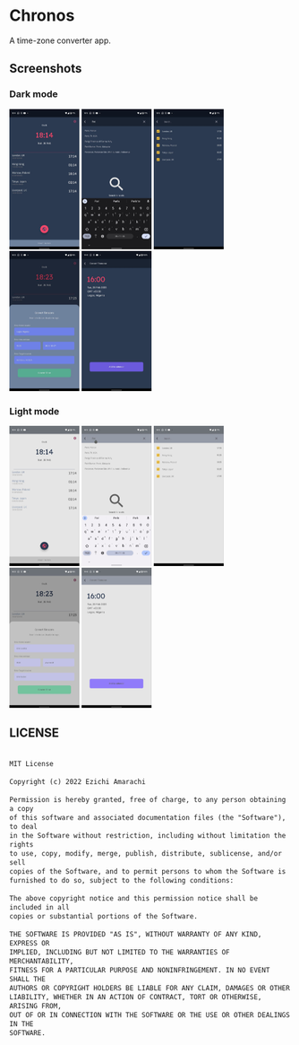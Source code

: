 # Chronos
A time-zone converter app.

## Screenshots

###   Dark mode
<img src="https://github.com/Czeach/Chronos/blob/main/screenshots/photo_2023-02-26%2019.49.44.png" width="125" height="250" />   <img src="https://github.com/Czeach/Chronos/blob/main/screenshots/photo_2023-02-26%2019.50.03.png" width="125" height="250" />   <img src="https://github.com/Czeach/Chronos/blob/main/screenshots/photo_2023-02-26%2019.49.59.png" width="125" height="250" />   <img src="https://github.com/Czeach/Chronos/blob/main/screenshots/photo_2023-02-26%2019.50.08.png" width="125" height="250" />   <img src="https://github.com/Czeach/Chronos/blob/main/screenshots/photo_2023-02-26%2019.50.21.png" width="125" height="250" />


###   Light mode
<img src="https://github.com/Czeach/Chronos/blob/main/screenshots/photo_2023-02-26%2019.49.50.png" width="125" height="250" />   <img src="https://github.com/Czeach/Chronos/blob/main/screenshots/photo_2023-02-26%2019.50.04.png" width="125" height="250" />   <img src="https://github.com/Czeach/Chronos/blob/main/screenshots/photo_2023-02-26%2019.49.56.png" width="125" height="250" />   <img src="https://github.com/Czeach/Chronos/blob/main/screenshots/photo_2023-02-26%2019.50.18.png" width="125" height="250" />   <img src="https://github.com/Czeach/Chronos/blob/main/screenshots/photo_2023-02-26%2019.50.24.png" width="125" height="250" />



## LICENSE
```

MIT License

Copyright (c) 2022 Ezichi Amarachi

Permission is hereby granted, free of charge, to any person obtaining a copy
of this software and associated documentation files (the "Software"), to deal
in the Software without restriction, including without limitation the rights
to use, copy, modify, merge, publish, distribute, sublicense, and/or sell
copies of the Software, and to permit persons to whom the Software is
furnished to do so, subject to the following conditions:

The above copyright notice and this permission notice shall be included in all
copies or substantial portions of the Software.

THE SOFTWARE IS PROVIDED "AS IS", WITHOUT WARRANTY OF ANY KIND, EXPRESS OR
IMPLIED, INCLUDING BUT NOT LIMITED TO THE WARRANTIES OF MERCHANTABILITY,
FITNESS FOR A PARTICULAR PURPOSE AND NONINFRINGEMENT. IN NO EVENT SHALL THE
AUTHORS OR COPYRIGHT HOLDERS BE LIABLE FOR ANY CLAIM, DAMAGES OR OTHER
LIABILITY, WHETHER IN AN ACTION OF CONTRACT, TORT OR OTHERWISE, ARISING FROM,
OUT OF OR IN CONNECTION WITH THE SOFTWARE OR THE USE OR OTHER DEALINGS IN THE
SOFTWARE.

```

